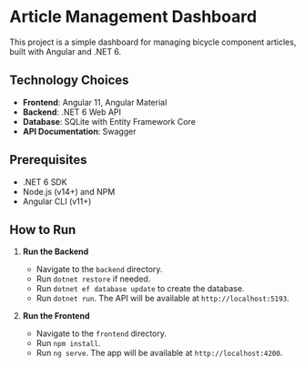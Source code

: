 # Article Management Dashboard

This project is a simple dashboard for managing bicycle component articles, built with Angular and .NET 6.

## Technology Choices

* **Frontend**: Angular 11, Angular Material
* **Backend**: .NET 6 Web API
* **Database**: SQLite with Entity Framework Core
* **API Documentation**: Swagger

## Prerequisites

* .NET 6 SDK
* Node.js (v14+) and NPM
* Angular CLI (v11+)

## How to Run

1.  **Run the Backend**
    * Navigate to the `backend` directory.
    * Run `dotnet restore` if needed.
    * Run `dotnet ef database update` to create the database.
    * Run `dotnet run`. The API will be available at `http://localhost:5193`.

2.  **Run the Frontend**
    * Navigate to the `frontend` directory.
    * Run `npm install`.
    * Run `ng serve`. The app will be available at `http://localhost:4200`.
